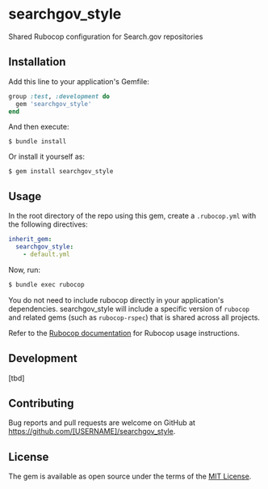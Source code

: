 # searchgov_style

Shared Rubocop configuration for Search.gov repositories

## Installation

Add this line to your application's Gemfile:

```ruby
group :test, :development do
  gem 'searchgov_style'
end
```

And then execute:

    $ bundle install

Or install it yourself as:

    $ gem install searchgov_style

## Usage

In the root directory of the repo using this gem, create a `.rubocop.yml` with the following directives:

```yaml
inherit_gem:
  searchgov_style:
    - default.yml
```

Now, run:

```bash
$ bundle exec rubocop
```

You do not need to include rubocop directly in your application's dependencies. searchgov_style will include a specific version of `rubocop` and related gems (such as `rubocop-rspec`) that is shared across all projects.

Refer to the [Rubocop documentation](https://docs.rubocop.org/) for Rubocop usage instructions.

## Development

[tbd]

## Contributing

Bug reports and pull requests are welcome on GitHub at https://github.com/[USERNAME]/searchgov_style.


## License

The gem is available as open source under the terms of the [MIT License](https://opensource.org/licenses/MIT).
